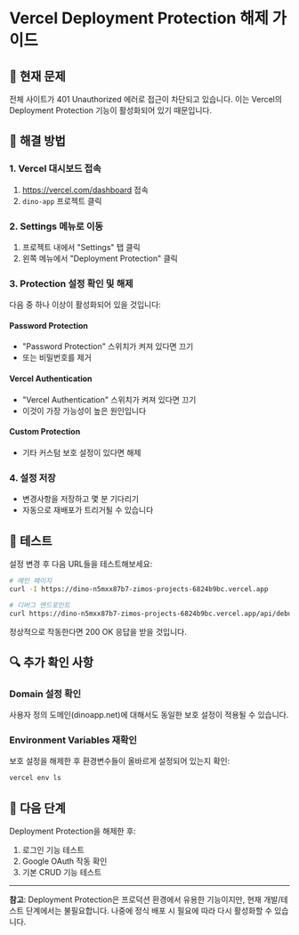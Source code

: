 # Vercel Deployment Protection 해제 가이드

## 🚨 현재 문제

전체 사이트가 401 Unauthorized 에러로 접근이 차단되고 있습니다. 이는 Vercel의 Deployment Protection 기능이 활성화되어 있기 때문입니다.

## 🔧 해결 방법

### 1. Vercel 대시보드 접속

1. https://vercel.com/dashboard 접속
2. `dino-app` 프로젝트 클릭

### 2. Settings 메뉴로 이동

1. 프로젝트 내에서 "Settings" 탭 클릭
2. 왼쪽 메뉴에서 "Deployment Protection" 클릭

### 3. Protection 설정 확인 및 해제

다음 중 하나 이상이 활성화되어 있을 것입니다:

#### Password Protection

- "Password Protection" 스위치가 켜져 있다면 끄기
- 또는 비밀번호를 제거

#### Vercel Authentication

- "Vercel Authentication" 스위치가 켜져 있다면 끄기
- 이것이 가장 가능성이 높은 원인입니다

#### Custom Protection

- 기타 커스텀 보호 설정이 있다면 해제

### 4. 설정 저장

- 변경사항을 저장하고 몇 분 기다리기
- 자동으로 재배포가 트리거될 수 있습니다

## 🧪 테스트

설정 변경 후 다음 URL들을 테스트해보세요:

```bash
# 메인 페이지
curl -I https://dino-n5mxx87b7-zimos-projects-6824b9bc.vercel.app

# 디버그 엔드포인트
curl https://dino-n5mxx87b7-zimos-projects-6824b9bc.vercel.app/api/debug-oauth
```

정상적으로 작동한다면 200 OK 응답을 받을 것입니다.

## 🔍 추가 확인 사항

### Domain 설정 확인

사용자 정의 도메인(dinoapp.net)에 대해서도 동일한 보호 설정이 적용될 수 있습니다.

### Environment Variables 재확인

보호 설정을 해제한 후 환경변수들이 올바르게 설정되어 있는지 확인:

```bash
vercel env ls
```

## 🚀 다음 단계

Deployment Protection을 해제한 후:

1. 로그인 기능 테스트
2. Google OAuth 작동 확인
3. 기본 CRUD 기능 테스트

---

**참고**: Deployment Protection은 프로덕션 환경에서 유용한 기능이지만, 현재 개발/테스트 단계에서는 불필요합니다. 나중에 정식 배포 시 필요에 따라 다시 활성화할 수 있습니다.
